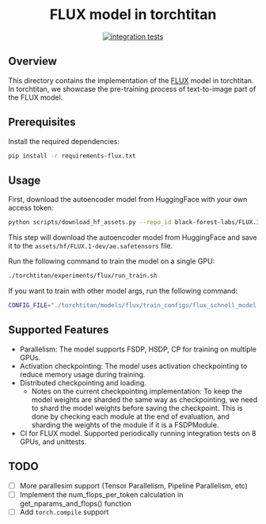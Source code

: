 <div align="center">

# FLUX model in torchtitan

[![integration tests](https://github.com/pytorch/torchtitan/actions/workflows/integration_test_8gpu_flux.yaml/badge.svg?branch=main)](https://github.com/pytorch/torchtitan/actions/workflows/integration_test_8gpu_flux.yaml/badge.svg?branch=main)

</div>

## Overview
This directory contains the implementation of the [FLUX](https://github.com/black-forest-labs/flux/tree/main) model in torchtitan. In torchtitan, we showcase the pre-training process of text-to-image part of the FLUX model.

## Prerequisites
Install the required dependencies:
```bash
pip install -r requirements-flux.txt
```

## Usage
First, download the autoencoder model from HuggingFace with your own access token:
```bash
python scripts/download_hf_assets.py --repo_id black-forest-labs/FLUX.1-dev --additional_patterns ae.safetensors --hf_token <your_access_token>
```

This step will download the autoencoder model from HuggingFace and save it to the `assets/hf/FLUX.1-dev/ae.safetensors` file.

Run the following command to train the model on a single GPU:
```bash
./torchtitan/experiments/flux/run_train.sh

```

If you want to train with other model args, run the following command:
```bash
CONFIG_FILE="./torchtitan/models/flux/train_configs/flux_schnell_model.toml" ./torchtitan/models/flux/run_train.sh
```


## Supported Features
- Parallelism: The model supports FSDP, HSDP, CP for training on multiple GPUs.
- Activation checkpointing: The model uses activation checkpointing to reduce memory usage during training.
- Distributed checkpointing and loading.
    - Notes on the current checkpointing implementation: To keep the model weights are sharded the same way as checkpointing, we need to shard the model weights before saving the checkpoint. This is done by checking each module at the end of evaluation, and sharding the weights of the module if it is a FSDPModule.
- CI for FLUX model. Supported periodically running integration tests on 8 GPUs, and unittests.


## TODO
- [ ] More parallesim support (Tensor Parallelism, Pipeline Parallelism, etc)
- [ ] Implement the num_flops_per_token calculation in get_nparams_and_flops() function
- [ ] Add `torch.compile` support
